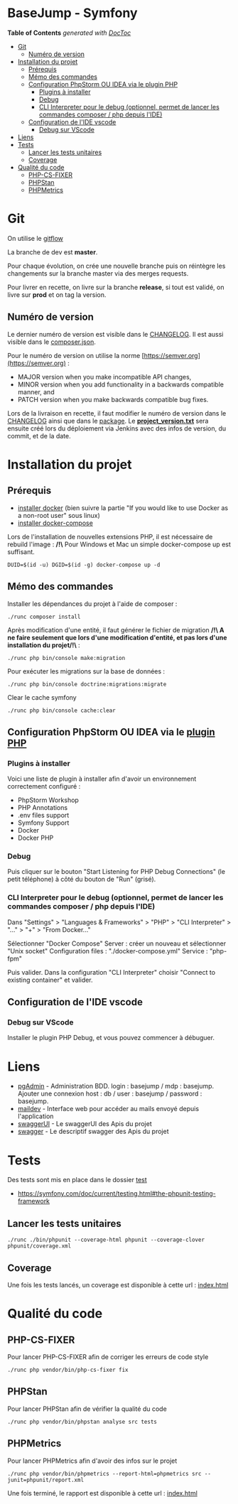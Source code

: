 # BaseJump - Symfony

<!-- START doctoc generated TOC please keep comment here to allow auto update -->
<!-- DON'T EDIT THIS SECTION, INSTEAD RE-RUN doctoc TO UPDATE -->
**Table of Contents**  *generated with [DocToc](https://github.com/thlorenz/doctoc)*

- [Git](#git)
  - [Numéro de version](#num%C3%A9ro-de-version)
- [Installation du projet](#installation-du-projet)
  - [Prérequis](#pr%C3%A9requis)
  - [Mémo des commandes](#m%C3%A9mo-des-commandes)
  - [Configuration PhpStorm OU IDEA via le plugin PHP](#configuration-phpstorm-ou-idea-via-le-plugin-php)
    - [Plugins à installer](#plugins-%C3%A0-installer)
    - [Debug](#debug)
    - [CLI Interpreter pour le debug (optionnel, permet de lancer les commandes composer / php depuis l'IDE)](#cli-interpreter-pour-le-debug-optionnel-permet-de-lancer-les-commandes-composer--php-depuis-lide)
  - [Configuration de l'IDE vscode](#configuration-de-lide-vscode)
    - [Debug sur VScode](#debug-sur-vscode)
- [Liens](#liens)
- [Tests](#tests)
  - [Lancer les tests unitaires](#lancer-les-tests-unitaires)
  - [Coverage](#coverage)
- [Qualité du code](#qualit%C3%A9-du-code)
  - [PHP-CS-FIXER](#php-cs-fixer)
  - [PHPStan](#phpstan)
  - [PHPMetrics](#phpmetrics)

<!-- END doctoc generated TOC please keep comment here to allow auto update -->

# Git

On utilise le [gitflow](https://datasift.github.io/gitflow/IntroducingGitFlow.html)

La branche de dev est **master**. 

Pour chaque évolution, on crée une nouvelle branche puis on réintègre les changements sur la branche master via des merges requests.

Pour livrer en recette, on livre sur la branche **release**, si tout est validé, on livre sur **prod** et on tag la version.

## Numéro de version

Le dernier numéro de version est visible dans le [CHANGELOG](CHANGELOG.md).
Il est aussi visible dans le [composer.json](composer.json).

Pour le numéro de version on utilise la norme [https://semver.org](https://semver.org) :
- MAJOR version when you make incompatible API changes,
- MINOR version when you add functionality in a backwards compatible manner, and
- PATCH version when you make backwards compatible bug fixes.

 
Lors de la livraison en recette, il faut modifier le numéro de version dans le [CHANGELOG](CHANGELOG.md) ainsi que dans le [package](package.json).
Le **[project_version.txt](public/project_version.txt)** sera ensuite créé lors du déploiement via Jenkins avec des infos de version, du commit, et de la date.

# Installation du projet

## Prérequis

* [installer docker](https://docs.docker.com/install/) (bien suivre la partie "If you would like to use Docker as a non-root user" sous linux)
* [installer docker-compose](https://docs.docker.com/compose/install/)


Lors de l'installation de nouvelles extensions PHP, il est nécessaire de rebuild l'image :
**/!\\** Pour Windows et Mac un simple docker-compose up est suffisant.

```shell
DUID=$(id -u) DGID=$(id -g) docker-compose up -d
```

## Mémo des commandes

Installer les dépendances du projet à l'aide de composer :

```shell
./runc composer install
```

Après modification d'une entité, il faut générer le fichier de migration **/!\ A ne faire seulement que lors d'une modification d'entité, et pas lors d'une installation du projet/!\\** :

```shell
./runc php bin/console make:migration
```

Pour exécuter les migrations sur la base de données : 

```shell
./runc php bin/console doctrine:migrations:migrate
```

Clear le cache symfony

```shell
./runc php bin/console cache:clear
```

## Configuration PhpStorm OU IDEA via le [plugin PHP](https://plugins.jetbrains.com/plugin/6610-php)

### Plugins à installer

Voici une liste de plugin à installer afin d'avoir un environnement correctement configuré :
* PhpStorm Workshop
* PHP Annotations
* .env files support
* Symfony Support
* Docker
* Docker PHP

### Debug

Puis cliquer sur le bouton "Start Listening for PHP Debug Connections" (le petit téléphone) à côté du bouton de "Run" (grisé).

### CLI Interpreter pour le debug (optionnel, permet de lancer les commandes composer / php depuis l'IDE)

Dans "Settings" > "Languages & Frameworks" > "PHP" > "CLI Interpreter" > "..." > "+" > "From Docker..."
                                             
Sélectionner "Docker Compose"
Server : créer un nouveau et sélectionner "Unix socket"
Configuration files : "./docker-compose.yml"
Service : "php-fpm"
 
Puis valider. Dans la configuration "CLI Interpreter" choisir "Connect to existing container" et valider.

## Configuration de l'IDE vscode

### Debug sur VScode

Installer le plugin PHP Debug, et vous pouvez commencer à débuguer.

# Liens

* [pgAdmin](http://localhost:7181) - Administration BDD. login : basejump / mdp : basejump. Ajouter une connexion host : db / user : basejump / password : basejump.
* [maildev](http://localhost:7182) - Interface web pour accéder au mails envoyé depuis l'application
* [swaggerUI](http://localhost:7180/api/swagger) - Le swaggerUI des Apis du projet
* [swagger](http://localhost:7180/api/swagger.json) - Le descriptif swagger des Apis du projet

# Tests

Des tests sont mis en place dans le dossier [test](./tests)
- https://symfony.com/doc/current/testing.html#the-phpunit-testing-framework

## Lancer les tests unitaires


```shell
./runc ./bin/phpunit --coverage-html phpunit --coverage-clover phpunit/coverage.xml
```

## Coverage

Une fois les tests lancés, un coverage est disponible à cette url : [index.html](./phpunit/index.html)


# Qualité du code

## PHP-CS-FIXER

Pour lancer PHP-CS-FIXER afin de corriger les erreurs de code style

```shell
./runc php vendor/bin/php-cs-fixer fix
```

## PHPStan

Pour lancer PHPStan afin de vérifier la qualité du code

```shell
./runc php vendor/bin/phpstan analyse src tests
```

## PHPMetrics

Pour lancer PHPMetrics afin d'avoir des infos sur le projet

```shell
./runc php vendor/bin/phpmetrics --report-html=phpmetrics src --junit=phpunit/report.xml
```

Une fois terminé, le rapport est disponible à cette url : [index.html](./phpmetrics/index.html)

